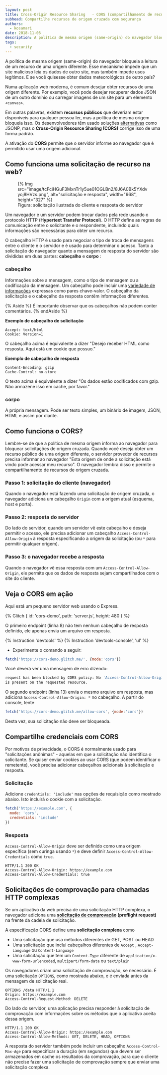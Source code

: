 ```yaml
---
layout: post
title: Cross-Origin Resource Sharing   - CORS (compartilhamento de recursos de origem cruzada)
subhead: Compartilhe recursos de origem cruzada com segurança
authors:
  - kosamari
date: 2018-11-05
description: A política de mesma origem (same-origin) do navegador bloqueia a leitura de um recurso de uma origem diferente. Esse mecanismo impede que um site malicioso leia os dados de outro site, mas também impede usos legítimos. E se você quisesse obter dados meteorológicos de outro país? A ativação do CORS permite que o servidor diga ao navegador que está permitido usar uma origem adicional.
tags:
  - security
---
```


A política de mesma origem (same-origin) do navegador bloqueia a leitura de um recurso de uma origem diferente. Esse mecanismo impede que um site malicioso leia os dados de outro site, mas também impede usos legítimos. E se você quisesse obter dados meteorológicos de outro país?

Numa aplicação web moderna, é comum desejar obter recursos de uma origem diferente. Por exemplo, você pode desejar recuperar dados JSON de um outro domínio ou carregar imagens de um site para um elemento `<canvas>`.

Em outras palavras, existem **recursos públicos** que deveriam estar disponíveis para qualquer pessoa ler, mas a política de mesma origem bloqueia isso. Os desenvolvedores têm usado soluções [alternativas](https://stackoverflow.com/questions/2067472/what-is-jsonp-all-about) como JSONP, mas o **Cross-Origin Resource Sharing (CORS)** corrige isso de uma forma padrão.

A ativação do **CORS** permite que o servidor informe ao navegador que é permitido usar uma origem adicional.

## Como funciona uma solicitação de recurso na web?

<figure data-float="right">   {% Img src="image/tcFciHGuF3MxnTr1y5ue01OGLBn2/8J6A0Bk5YXdvyoj8HVzs.png", alt="solicitação e resposta", width="668", height="327" %}   <figcaption>     Figura: solicitação ilustrada do cliente e resposta do servidor </figcaption></figure>

Um navegador e um servidor podem trocar dados pela rede usando o protocolo HTTP (**Hypertext Transfer Protocol**). O HTTP define as regras de comunicação entre o solicitante e o respondente, incluindo quais informações são necessárias para obter um recurso.

O cabeçalho HTTP é usado para negociar o tipo de troca de mensagens entre o cliente e o servidor e é usado para determinar o acesso. Tanto a solicitação do navegador quanto a mensagem de resposta do servidor são divididas em duas partes: **cabeçalho** e **corpo** :

### cabeçalho

Informações sobre a mensagem, como o tipo de mensagem ou a codificação da mensagem. Um cabeçalho pode incluir uma [variedade de informações](https://en.wikipedia.org/wiki/List_of_HTTP_header_fields) expressas como pares chave-valor. O cabeçalho da solicitação e o cabeçalho da resposta contêm informações diferentes.

{% Aside %} É importante observar que os cabeçalhos não podem conter comentários. {% endAside %}

**Exemplo de cabeçalho de solicitação**

```text
Accept: text/html
Cookie: Version=1
```

O cabeçalho acima é equivalente a dizer "Desejo receber HTML como resposta. Aqui está um cookie que possuo."

**Exemplo de cabeçalho de resposta**

```text
Content-Encoding: gzip
Cache-Control: no-store
```

O texto acima é equivalente a dizer "Os dados estão codificados com gzip. Não armazene isso em cache, por favor."

### corpo

A própria mensagem. Pode ser texto simples, um binário de imagem, JSON, HTML e assim por diante.

## Como funciona o CORS?

Lembre-se de que a política de mesma origem informa ao navegador para bloquear solicitações de origem cruzada. Quando você deseja obter um recurso público de uma origem diferente, o servidor provedor de recursos precisa informar ao navegador "Esta origem de onde a solicitação está vindo pode acessar meu recurso". O navegador lembra disso e permite o compartilhamento de recursos de origem cruzada.

### Passo 1: solicitação do cliente (navegador)

Quando o navegador está fazendo uma solicitação de origem cruzada, o navegador adiciona um cabeçalho `Origin` com a origem atual (esquema, host e porta).

### Passo 2: resposta do servidor

Do lado do servidor, quando um servidor vê este cabeçalho e deseja permitir o acesso, ele precisa adicionar um cabeçalho `Access-Control-Allow-Origin` à resposta especificando a origem da solicitação (ou `*` para permitir qualquer origem).

### Passo 3: o navegador recebe a resposta

Quando o navegador vê essa resposta com um `Access-Control-Allow-Origin`, ele permite que os dados de resposta sejam compartilhados com o site do cliente.

## Veja o CORS em ação

Aqui está um pequeno servidor web usando o Express.

{% Glitch { id: 'cors-demo', path: 'server.js', height: 480 } %}

O primeiro endpoint (linha 8) não tem nenhum cabeçalho de resposta definido, ele apenas envia um arquivo em resposta.

{% Instruction 'devtools' %} {% Instruction 'devtools-console', 'ul' %}

- Experimente o comando a seguir:

```js
fetch('https://cors-demo.glitch.me/', {mode:'cors'})
```

Você deverá ver uma mensagem de erro dizendo:

```bash
request has been blocked by CORS policy: No 'Access-Control-Allow-Origin' header
is present on the requested resource.
```

O segundo endpoint (linha 13) envia o mesmo arquivo em resposta, mas adiciona `Access-Control-Allow-Origin: *` no cabeçalho. A partir do console, tente

```js
fetch('https://cors-demo.glitch.me/allow-cors', {mode:'cors'})
```

Desta vez, sua solicitação não deve ser bloqueada.

## Compartilhe credenciais com CORS

Por motivos de privacidade, o CORS é normalmente usado para "solicitações anônimas" - aquelas em que a solicitação não identifica o solicitante. Se quiser enviar cookies ao usar CORS (que podem identificar o remetente), você precisa adicionar cabeçalhos adicionais à solicitação e resposta.

### Solicitação

Adicione `credentials: 'include'` nas opções de requisição como mostrado abaixo. Isto incluirá o cookie com a solicitação.

```js
fetch('https://example.com', {
  mode: 'cors',
  credentials: 'include'
})
```

### Resposta

`Access-Control-Allow-Origin` deve ser definido como uma origem específica (sem curinga usando `*`) e deve definir `Access-Control-Allow-Credentials` como `true`.

```text
HTTP/1.1 200 OK
Access-Control-Allow-Origin: https://example.com
Access-Control-Allow-Credentials: true
```

## Solicitações de comprovação para chamadas HTTP complexas

Se um aplicativo da web precisa de uma solicitação HTTP complexa, o navegador adiciona uma **[solicitação de comprovação](https://developer.mozilla.org/docs/Web/HTTP/CORS#preflighted_requests) (preflight request)** na frente da cadeia de solicitação.

A especificação CORS define uma **solicitação complexa** como

- Uma solicitação que usa métodos diferentes de GET, POST ou HEAD
- Uma solicitação que inclui cabeçalhos diferentes de `Accept` , `Accept-Language` ou `Content-Language`
- Uma solicitação que tem um `Content-Type` diferente de `application/x-www-form-urlencoded`, `multipart/form-data` ou `text/plain`

Os navegadores criam uma solicitação de comprovação, se necessário. É uma solicitação `OPTIONS`, como mostrada abaixo, e é enviada antes da mensagem de solicitação real.

```text
OPTIONS /data HTTP/1.1
Origin: https://example.com
Access-Control-Request-Method: DELETE
```

Do lado do servidor, uma aplicação precisa responder à solicitação de comprovação com informações sobre os métodos que o aplicativo aceita dessa origem.

```text
HTTP/1.1 200 OK
Access-Control-Allow-Origin: https://example.com
Access-Control-Allow-Methods: GET, DELETE, HEAD, OPTIONS
```

A resposta do servidor também pode incluir um cabeçalho `Access-Control-Max-Age` para especificar a duração (em segundos) que devem ser armazenados em cache os resultados da comprovação, para que o cliente não precise fazer uma solicitação de comprovação sempre que enviar uma solicitação complexa.
